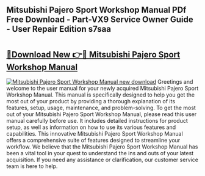 ## Mitsubishi Pajero Sport Workshop Manual PDf Free Download - Part-VX9 Service Owner Guide - User Repair Edition s7saa

# <h2><a href="http://bc99107.oget.top/?id=Mitsubishi+Pajero+Sport+Workshop+Manual">🔗Download New 👉🔴 Mitsubishi Pajero Sport Workshop Manual</a></h2>

[![Mitsubishi Pajero Sport Workshop Manual new download](https://i.imgur.com/5g1atiW.png)](http://bc99107.oget.top/?id=Mitsubishi+Pajero+Sport+Workshop+Manual)
Greetings and welcome to the user manual for your newly acquired Mitsubishi Pajero Sport Workshop Manual. This manual is specifically designed to help you get the most out of your product by providing a thorough explanation of its features, setup, usage, maintenance, and problem-solving. To get the most out of your Mitsubishi Pajero Sport Workshop Manual, please read this user manual carefully before use. It includes detailed instructions for product setup, as well as information on how to use its various features and capabilities. This innovative Mitsubishi Pajero Sport Workshop Manual offers a comprehensive suite of features designed to streamline your workflow. We believe that the Mitsubishi Pajero Sport Workshop Manual has been a vital tool in your quest to understand the ins and outs of your latest acquisition. If you need any assistance or clarification, our customer service team is here to help.
